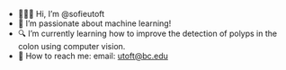 - 👩🏼‍💻 Hi, I’m @sofieutoft
- 🧠 I’m passionate about machine learning!
- 🔍 I’m currently learning how to improve the detection of polyps in the colon using computer vision.
- 📧 How to reach me: email: utoft@bc.edu
